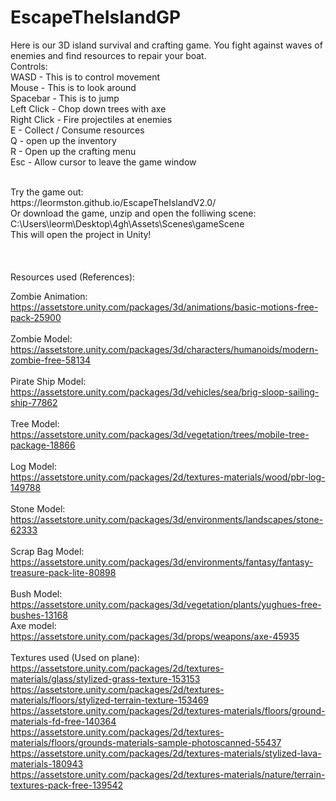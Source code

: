 # EscapeTheIslandGP

Here is our 3D island survival and crafting game. You fight against waves of enemies and find resources to repair your boat.
</br>
Controls: </br>
WASD - This is to control movement </br>
Mouse - This is to look around </br>
Spacebar - This is to jump </br>
Left Click - Chop down trees with axe </br>
Right Click - Fire projectiles at enemies </br>
E - Collect / Consume resources </br>
Q - open up the inventory </br>
R - Open up the crafting menu </br>
Esc - Allow cursor to leave the game window </br>


</br>
Try the game out: </br>
https://leormston.github.io/EscapeTheIslandV2.0/
</br>
Or download the game, unzip and open the folliwing scene: 
</br>
C:\Users\leorm\Desktop\4gh\Assets\Scenes\gameScene
 </br>
This will open the project in Unity!
</br>
</br>
</br>
</br>
Resources used (References):</br>

Zombie Animation:</br>
https://assetstore.unity.com/packages/3d/animations/basic-motions-free-pack-25900</br>
</br>
Zombie Model:</br>
https://assetstore.unity.com/packages/3d/characters/humanoids/modern-zombie-free-58134</br>
</br>
Pirate Ship Model:</br>
https://assetstore.unity.com/packages/3d/vehicles/sea/brig-sloop-sailing-ship-77862</br>
</br>
Tree Model:</br>
https://assetstore.unity.com/packages/3d/vegetation/trees/mobile-tree-package-18866</br>
</br>
Log Model:</br>
https://assetstore.unity.com/packages/2d/textures-materials/wood/pbr-log-149788</br>
</br>
Stone Model:</br>
https://assetstore.unity.com/packages/3d/environments/landscapes/stone-62333</br>
</br>
Scrap Bag Model:</br>
https://assetstore.unity.com/packages/3d/environments/fantasy/fantasy-treasure-pack-lite-80898</br>
</br>
Bush Model:</br>
https://assetstore.unity.com/packages/3d/vegetation/plants/yughues-free-bushes-13168</br>
Axe model:</br>
https://assetstore.unity.com/packages/3d/props/weapons/axe-45935</br>
</br>
Textures used (Used on plane):</br>
https://assetstore.unity.com/packages/2d/textures-materials/glass/stylized-grass-texture-153153</br>
https://assetstore.unity.com/packages/2d/textures-materials/floors/stylized-terrain-texture-153469</br>
https://assetstore.unity.com/packages/2d/textures-materials/floors/ground-materials-fd-free-140364</br>
https://assetstore.unity.com/packages/2d/textures-materials/floors/grounds-materials-sample-photoscanned-55437</br>
https://assetstore.unity.com/packages/2d/textures-materials/stylized-lava-materials-180943</br>
https://assetstore.unity.com/packages/2d/textures-materials/nature/terrain-textures-pack-free-139542</br>